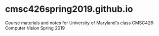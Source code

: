 # cmsc426spring2019.github.io
Course materials and notes for University of Maryland's class CMSC426: Computer Vision Spring 2019
